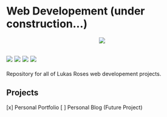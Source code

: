 # Web Developement (under construction...)
  <p align="center">
  <img src="https://www.pitango.com//data/upl/companies/venn%20300x300_transparent%20background.png" /></a>
 
 <img src="https://img.shields.io/badge/Active Repository-YES-brightgreen" /></a>
  <img src="https://img.shields.io/badge/Code%20Language-HTML-9cf" /></a>
  <img src="https://img.shields.io/badge/Code%20Language-CSS-9cf" /></a>
  <img src="https://img.shields.io/badge/Code%20Language-JavaScript-9cf" /></a>
 ---
Repository for all of Lukas Roses web developement projects.

## Projects
[x] Personal Portfolio
[ ] Personal Blog (Future Project)
